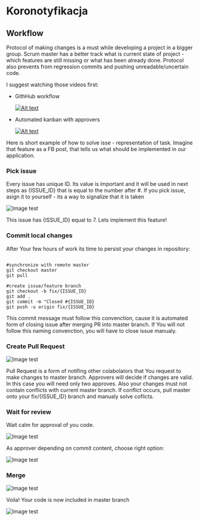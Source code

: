 # Koronotyfikacja

## Workflow
Protocol of making changes is a must while developing a project in a bigger group. Scrum master has a better track what is current state of project - which features are still missing or what has been already done. Protocol also prevents from regression commits and pushing unreadable/uncertain code.

I suggest watching those videos first:

- GithHub workflow

  [![Alt text](https://img.youtube.com/vi/aJnFGMclhU8/0.jpg)](https://www.youtube.com/watch?v=aJnFGMclhU8)

- Automated kanban with approvers

  [![Alt text](https://img.youtube.com/vi/qRdht9CS_No/0.jpg)](https://www.youtube.com/watch?v=qRdht9CS_No)

Here is short example of how to solve isse - representation of task. Imagine that feature as a FB post, that tells us what should be implemented in our application.

### Pick issue
Every issue has unique ID. Its value is important and it will be used in next steps as {ISSUE_ID} that is equal to the number after #. If you pick issue, asign it to yourself - its a way to signalize that it is taken

![Image test](img/issue.png)

This issue has {ISSUE_ID} equal to 7. Lets implement this feature!

### Commit local changes

After Your few hours of work its time to persist your changes in repository:

```

#synchronize with remote master
git checkout master
git pull

#create issue/feature branch
git checkout -b fix/{ISSUE_ID}
git add .
git commit -m "Closed #{ISSUE_ID}
git push -u origin fix/{ISSUE_ID}
```

This commit message must follow this convenction, cause it is automated form of closing issue after merging PR into master branch. If You will not follow this naming convenction, you will have to close issue manualy. 

### Create Pull Request

![Image test](img/create-PR.png)

Pull Request is a form of notifing other colabolators that You request to make changes to master branch. Approvers will decide if changes are valid. In this case you will need only two approves. Also your changes must not contain conflicts with current master branch. If conflict occurs, pull master onto your fix/{ISSUE_ID} branch and manualy solve coflicts.

### Wait for review
Wait calm for approval of you code.

![Image test](img/add_approver.png)


As approver depending on commit content, choose right option:

![Image test](img/approve.png)

### Merge 
![Image test](img/merge.png)

Voila! Your code is now included in master branch

![Image test](img/final.png)

